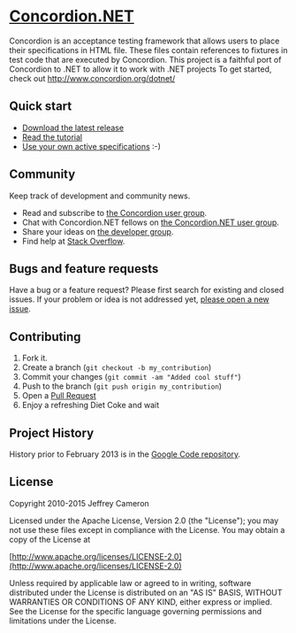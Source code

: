 # [Concordion.NET](http://www.concordion.org/dotnet/)

Concordion is an acceptance testing framework that allows users to place their specifications in HTML file. These files contain references to fixtures in test code that are executed by Concordion.  This project is a faithful port of Concordion to .NET to allow it to work with .NET projects
To get started, check out <http://www.concordion.org/dotnet/>

## Quick start

- [Download the latest release](https://github.com/concordion/concordion-net/releases/)
- [Read the tutorial](http://www.concordion.org/dotnet/GettingStarted.html)
- [Use your own active specifications](http://www.concordion.org/dotnet/RunningTests.html) :-)

## Community

Keep track of development and community news.

- Read and subscribe to [the Concordion user group](https://groups.google.com/forum/#!forum/concordion).
- Chat with Concordion.NET fellows on [the Concordion.NET user group](https://groups.google.com/forum/#!forum/concordion-for-net).
- Share your ideas on [the developer group](https://groups.google.com/forum/#!forum/concordion-dev).
- Find help at [Stack Overflow](https://stackoverflow.com/search?q=concordion).

## Bugs and feature requests

Have a bug or a feature request? Please first search for existing and closed issues. If your problem or idea is not addressed yet, [please open a new issue](https://github.com/concordion/concordion-net/issues/new).

## Contributing

1. Fork it.
2. Create a branch (`git checkout -b my_contribution`)
3. Commit your changes (`git commit -am "Added cool stuff"`)
4. Push to the branch (`git push origin my_contribution`)
5. Open a [Pull Request](https://github.com/concordion/concordion-net/pulls)
6. Enjoy a refreshing Diet Coke and wait

## Project History

History prior to February 2013 is in the [Google Code repository](https://code.google.com/p/concordion-net/).

## License

Copyright 2010-2015 Jeffrey Cameron

   Licensed under the Apache License, Version 2.0 (the "License");
   you may not use these files except in compliance with the License.
   You may obtain a copy of the License at
   
[http://www.apache.org/licenses/LICENSE-2.0](http://www.apache.org/licenses/LICENSE-2.0)

   Unless required by applicable law or agreed to in writing, software
   distributed under the License is distributed on an "AS IS" BASIS,
   WITHOUT WARRANTIES OR CONDITIONS OF ANY KIND, either express or implied.
   See the License for the specific language governing permissions and
   limitations under the License.
